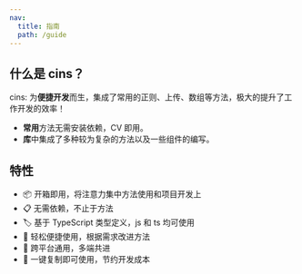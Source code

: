 ```yaml
---
nav:
  title: 指南
  path: /guide
---
```


## 什么是 cins？

cins: 为**便捷开发**而生，集成了常用的正则、上传、数组等方法，极大的提升了工作开发的效率！

- **常用**方法无需安装依赖，CV 即用。
- **库**中集成了多种较为复杂的方法以及一些组件的编写。

## 特性

- 📦 开箱即用，将注意力集中方法使用和项目开发上
- 📋 无需依赖，不止于方法
- 🏷 基于 TypeScript 类型定义，js 和 ts 均可使用
- 🎨 轻松便捷使用，根据需求改进方法
- 📱 跨平台通用，多端共进
- 📡 一键复制即可使用，节约开发成本

